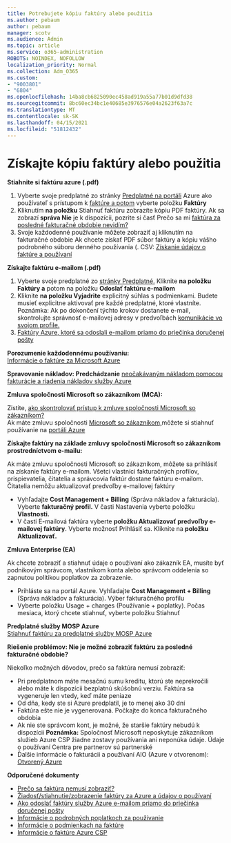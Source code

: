 ```yaml
---
title: Potrebujete kópiu faktúry alebo použitia
ms.author: pebaum
author: pebaum
manager: scotv
ms.audience: Admin
ms.topic: article
ms.service: o365-administration
ROBOTS: NOINDEX, NOFOLLOW
localization_priority: Normal
ms.collection: Adm_O365
ms.custom:
- "9003801"
- "6804"
ms.openlocfilehash: 14ba8cb6825090ec458ad919a55a77b01d9dfd38
ms.sourcegitcommit: 8bc60ec34bc1e40685e3976576e04a2623f63a7c
ms.translationtype: MT
ms.contentlocale: sk-SK
ms.lasthandoff: 04/15/2021
ms.locfileid: "51812432"
---
```

# <a name="get-a-copy-of-your-bill-or-usage"></a>Získajte kópiu faktúry alebo použitia

**Stiahnite si faktúru azure (.pdf)**

1. Vyberte svoje predplatné zo stránky [Predplatné na portáli](https://portal.azure.com/#blade/Microsoft_Azure_Billing/SubscriptionsBlade) Azure ako používateľ s prístupom k [faktúre a potom](https://docs.microsoft.com/azure/cost-management-billing/manage/manage-billing-access?WT.mc_id=Portal-Microsoft_Azure_Support) vyberte položku **Faktúry**
2. Kliknutím **na položku** Stiahnuť faktúru zobrazíte kópiu PDF faktúry. Ak sa zobrazí **správa Nie** je k dispozícii, pozrite si časť Prečo sa mi [faktúra za posledné fakturačné obdobie nevidím?](https://docs.microsoft.com/azure/cost-management-billing/manage/download-azure-invoice-daily-usage-date?WT.mc_id=Portal-Microsoft_Azure_Support#noinvoice)
3. Svoje každodenné používanie môžete zobraziť aj kliknutím na fakturačné obdobie Ak chcete získať PDF súbor faktúry a kópiu vášho podrobného súboru denného používania (. CSV: [Získanie údajov o faktúre a používaní](https://docs.microsoft.com/azure/cost-management-billing/manage/download-azure-invoice-daily-usage-date?WT.mc_id=Portal-Microsoft_Azure_Support)

**Získajte faktúru e-mailom (.pdf)**

1. Vyberte svoje predplatné zo [stránky Predplatné.](https://ms.portal.azure.com/#blade/Microsoft_Azure_Billing/SubscriptionsBlade) Kliknite **na položku Faktúry a** potom na položku **Odoslať faktúru e-mailom**
2. Kliknite **na položku Vyjadrite** explicitný súhlas s podmienkami. Budete musieť explicitne aktivovať pre každé predplatné, ktoré vlastníte. Poznámka: Ak po dokončení týchto krokov dostanete e-mail, skontrolujte správnosť e-mailovej adresy v predvoľbách [komunikácie vo svojom profile.](https://account.windowsazure.com/profile)
3. [Faktúry Azure, ktoré sa odoslali e-mailom priamo do priečinka doručenej pošty](https://azure.microsoft.com/blog/azure-email-invoices/)

**Porozumenie každodennému používaniu:**  
 [Informácie o faktúre za Microsoft Azure](https://docs.microsoft.com/azure/cost-management-billing/understand/review-individual-bill?WT.mc_id=Portal-Microsoft_Azure_Support)  

**Spravovanie nákladov: Predchádzanie** [neočakávaným nákladom pomocou fakturácie a riadenia nákladov služby Azure](https://docs.microsoft.com/azure/cost-management-billing/manage/getting-started?WT.mc_id=Portal-Microsoft_Azure_Support)  

**Zmluva spoločnosti Microsoft so zákazníkom (MCA):**

Zistite,  [ako skontrolovať prístup k zmluve spoločnosti Microsoft so zákazníkom?](https://docs.microsoft.com/azure/cost-management-billing/manage/download-azure-invoice-daily-usage-date?WT.mc_id=Portal-Microsoft_Azure_Support#check-access-to-a-microsoft-customer-agreement)  
Ak máte zmluvu spoločnosti [Microsoft so zákazníkom,](https://docs.microsoft.com/azure/cost-management-billing/manage/download-azure-invoice-daily-usage-date?WT.mc_id=Portal-Microsoft_Azure_Support#check-access-to-a-microsoft-customer-agreement)môžete si stiahnuť používanie na [portáli Azure](https://portal.azure.com/)

**Získajte faktúry na základe zmluvy spoločnosti Microsoft so zákazníkom prostredníctvom e-mailu:**

Ak máte zmluvu spoločnosti Microsoft so zákazníkom, môžete sa prihlásiť na získanie faktúry e-mailom. Všetci vlastníci fakturačných profilov, prispievatelia, čitatelia a správcovia faktúr dostane faktúru e-mailom. Čitatelia nemôžu aktualizovať predvoľby e-mailovej faktúry

- Vyhľadajte **Cost Management + Billing** (Správa nákladov a fakturácia). Vyberte **fakturačný profil.** V časti Nastavenia vyberte položku **Vlastnosti.**
- V časti E-mailová faktúra vyberte **položku Aktualizovať predvoľby e-mailovej faktúry**. Vyberte možnosť Prihlásiť sa. Kliknite na **položku Aktualizovať.**

**Zmluva Enterprise (EA)**

Ak chcete zobraziť a stiahnuť údaje o používaní ako zákazník EA, musíte byť podnikovým správcom, vlastníkom konta alebo správcom oddelenia so zapnutou politikou poplatkov za zobrazenie.

- Prihláste sa na portál Azure. Vyhľadajte **Cost Management + Billing** (Správa nákladov a fakturácia). Výber fakturačného profilu
- Vyberte položku Usage + charges (Používanie + poplatky). Počas mesiaca, ktorý chcete stiahnuť, vyberte položku Stiahnuť

**Predplatné služby MOSP Azure**  
[Stiahnuť faktúru za predplatné služby MOSP Azure](https://docs.microsoft.com/azure/cost-management-billing/understand/download-azure-invoice?WT.mc_id=Portal-Microsoft_Azure_Support#download-your-mosp-azure-subscription-invoice)

**Riešenie problémov: Nie je možné zobraziť faktúru za posledné fakturačné obdobie?**

Niekoľko možných dôvodov, prečo sa faktúra nemusí zobraziť:

- Pri predplatnom máte mesačnú sumu kreditu, ktorú ste neprekročili alebo máte k dispozícii bezplatnú skúšobnú verziu. Faktúra sa vygeneruje len vtedy, keď máte peniaze
- Od dňa, kedy ste si Azure predplatil, je to menej ako 30 dní
- Faktúra ešte nie je vygenerovaná. Počkajte do konca fakturačného obdobia
- Ak nie ste správcom kont, je možné, že staršie faktúry nebudú k dispozícii **Poznámka:** Spoločnosť Microsoft neposkytuje zákazníkom služieb Azure CSP žiadne zostavy používania ani neponúka údaje. Údaje o používaní Centra pre partnerov sú partnerské
- Ďalšie informácie o fakturácii a používaní AIO (Azure v otvorenom): [Otvorený Azure](https://azure.microsoft.com/offers/ms-azr-0111p/)

**Odporučené dokumenty**

- [Prečo sa faktúra nemusí zobraziť?](https://docs.microsoft.com/azure/cost-management-billing/understand/download-azure-invoice?WT.mc_id=Portal-Microsoft_Azure_Support#noinvoice)
- [Žiadosť/stiahnutie/zobrazenie faktúry za Azure a údajov o používaní](https://docs.microsoft.com/azure/cost-management-billing/manage/download-azure-invoice-daily-usage-date?WT.mc_id=Portal-Microsoft_Azure_Support)
- [Ako odoslať faktúry služby Azure e-mailom priamo do priečinka doručenej pošty](https://docs.microsoft.com/azure/cost-management-billing/manage/download-azure-invoice-daily-usage-date?WT.mc_id=Portal-Microsoft_Azure_Support)
- [Informácie o podrobných poplatkoch za používanie](https://docs.microsoft.com/azure/cost-management-billing/understand/review-individual-bill?WT.mc_id=Portal-Microsoft_Azure_Support#csv)
- [Informácie o podmienkach na faktúre](https://docs.microsoft.com/azure/cost-management-billing/understand/understand-invoice?WT.mc_id=Portal-Microsoft_Azure_Support)
- [Informácie o faktúre Azure CSP](https://docs.microsoft.com/partner-center/azure-plan-lp?WT.mc_id=Portal-Microsoft_Azure_Support)
